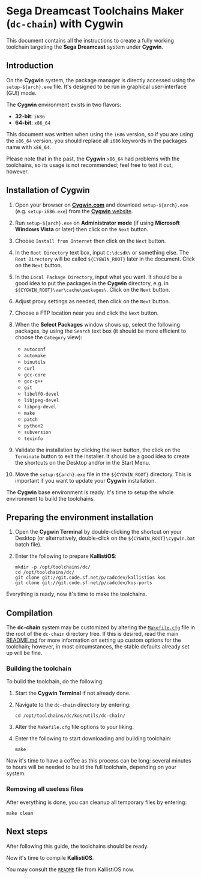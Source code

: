 # Sega Dreamcast Toolchains Maker (`dc-chain`) with Cygwin #

This document contains all the instructions to create a fully working
toolchain targeting the **Sega Dreamcast** system under **Cygwin**.

## Introduction ##

On the **Cygwin** system, the package manager is directly accessed using the
`setup-${arch}.exe` file. It's designed to be run in graphical user-interface
(GUI) mode.

The **Cygwin** environment exists in two flavors:

- **32-bit**: `i686`
- **64-bit**: `x86_64`

This document was written when using the `i686` version, so if you are using
the `x86_64` version, you should replace all `i686` keywords in the packages
name with `x86_64`.

Please note that in the past, the **Cygwin** `x86_64` had problems with the
toolchains, so its usage is not recommended; feel free to test it out, however.

## Installation of Cygwin ##

1. Open your browser on [**Cygwin.com**](https://www.cygwin.com/) and download
   `setup-${arch}.exe` (e.g. `setup-i686.exe`) from the 
   [**Cygwin** website](https://cygwin.com/install.html).

2. Run `setup-${arch}.exe` on **Administrator mode** (if using
   **Microsoft Windows Vista** or later) then click on the `Next` button. 

3. Choose `Install from Internet` then click on the `Next` button.

4. In the `Root Directory` text box, input `C:\dcsdk\` or something else. The
   `Root Directory` will be called `${CYGWIN_ROOT}` later in the document. Click
   on the `Next` button.

5. In the `Local Package Directory`, input what you want. It should be a good
   idea to put the packages in the **Cygwin** directory, e.g. in
   `${CYGWIN_ROOT}\var\cache\packages\`. Click on the `Next` button.

6. Adjust proxy settings as needed, then click on the `Next` button.

7. Choose a FTP location near you and click the `Next` button.

8. When the **Select Packages** window shows up, select the following packages,
   by using the `Search` text box (it should be more efficient to choose the
   `Category` view):

	- `autoconf`
	- `automake`
	- `binutils`
	- `curl`
	- `gcc-core`
	- `gcc-g++`
	- `git`
	- `libelf0-devel`
	- `libjpeg-devel`
	- `libpng-devel`
	- `make`
	- `patch`
	- `python2`
	- `subversion`
	- `texinfo`

9. Validate the installation by clicking the `Next` button, the click on the
   `Terminate` button to exit the installer. It should be a good idea to create
   the shortcuts on the Desktop and/or in the Start Menu.

10. Move the `setup-${arch}.exe` file in the `${CYGWIN_ROOT}` directory. This is
    important if you want to update your **Cygwin** installation.

The **Cygwin** base environment is ready. It's time to setup the 
whole environment to build the toolchains.

## Preparing the environment installation ##

1. Open the **Cygwin Terminal** by double-clicking the shortcut on your Desktop 
   (or alternatively, double-click on the `${CYGWIN_ROOT}\cygwin.bat` batch 
   file).
   
2. Enter the following to prepare **KallistiOS**:
	```
	mkdir -p /opt/toolchains/dc/
	cd /opt/toolchains/dc/
	git clone git://git.code.sf.net/p/cadcdev/kallistios kos
	git clone git://git.code.sf.net/p/cadcdev/kos-ports
	```

Everything is ready, now it's time to make the toolchains.

## Compilation ##

The **dc-chain** system may be customized by altering the
[`Makefile.cfg`](../Makefile.cfg) file in the root of the `dc-chain` directory
tree. If this is desired, read the main [README.md](../README.md) for more
information on setting up custom options for the toolchain; however, in most
circumstances, the stable defaults already set up will be fine.

### Building the toolchain ###

To build the toolchain, do the following:

1. Start the **Cygwin Terminal** if not already done.

2. Navigate to the `dc-chain` directory by entering:
	```
	cd /opt/toolchains/dc/kos/utils/dc-chain/
	```

3. Alter the `Makefile.cfg` file options to your liking.

4. Enter the following to start downloading and building toolchain:
	```
	make
	```

Now it's time to have a coffee as this process can be long: several minutes to
hours will be needed to build the full toolchain, depending on your system.

### Removing all useless files ###

After everything is done, you can cleanup all temporary files by entering:
```
make clean
```

## Next steps ##

After following this guide, the toolchains should be ready.

Now it's time to compile **KallistiOS**.

You may consult the [`README`](../../../doc/README) file from KallistiOS now.
